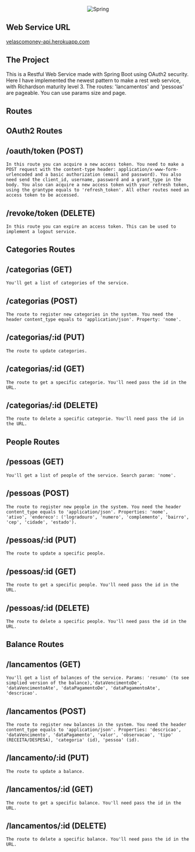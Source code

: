 <p align="center">
  <img src="https://fernandofranzini.files.wordpress.com/2017/06/spring_3.png" alt=Spring framework icon"/>
</p>

## Web Service URL

<p><a href="https://velascomoney-api.herokuapp.com" target="_blank">velascomoney-api.herokuapp.com</a></p>

## The Project
This is a Restful Web Service made with Spring Boot using OAuth2 security. Here I have implemented the newest pattern to make a rest web service, with Richardson maturity level 3. The routes: 'lancamentos' and 'pessoas' are pageable. You can use params size and page.

## Routes

## OAuth2 Routes
## /oauth/token (POST)
```
In this route you can acquire a new access token. You need to make a POST request with the content-type header: application/x-www-form-urlencoded and a basic authorization (email and password). You also need send the client_id, username, password and a grant_type in the body. You also can acquire a new access token with your refresh token, using the grantype equals to 'refresh_token'. All other routes need an access token to be accessed.
```

## /revoke/token (DELETE)
```
In this route you can expire an access token. This can be used to implement a logout service.
```
## Categories Routes
## /categorias (GET)
```
You'll get a list of categories of the service.
```

## /categorias (POST)
```
The route to register new categories in the system. You need the header content_type equals to 'application/json'. Property: 'nome'.
```

## /categorias/:id (PUT)
```
The route to update categories.
```

## /categorias/:id (GET)
```
The route to get a specific categorie. You'll need pass the id in the URL.
```

## /categorias/:id (DELETE)
```
The route to delete a specific categorie. You'll need pass the id in the URL.
```

## People Routes

## /pessoas (GET)
```
You'll get a list of people of the service. Search param: 'nome'.
```

## /pessoas (POST)
```
The route to register new people in the system. You need the header content_type equals to 'application/json'. Properties: 'nome', 'ativo', 'endereco': ('logradouro', 'numero', 'complemento', 'bairro', 'cep', 'cidade', 'estado').
```

## /pessoas/:id (PUT)
```
The route to update a specific people.
```

## /pessoas/:id (GET)
```
The route to get a specific people. You'll need pass the id in the URL.
```

## /pessoas/:id (DELETE)
```
The route to delete a specific people. You'll need pass the id in the URL.
```

## Balance Routes

## /lancamentos (GET)
```
You'll get a list of balances of the service. Params: 'resumo' (to see simplied version of the balance),'dataVencimentoDe', 'dataVencimentoAte', 'dataPagamentoDe', 'dataPagamentoAte', 'descricao'.
```

## /lancamentos (POST)
```
The route to register new balances in the system. You need the header content_type equals to 'application/json'. Properties: 'descricao', 'dataVencimento', 'dataPagamento', 'valor', 'observacao', 'tipo' (RECEITA/DESPESA), 'categoria' (id), 'pessoa' (id).
```

## /lancamento/:id (PUT)
```
The route to update a balance.
```

## /lancamentos/:id (GET)
```
The route to get a specific balance. You'll need pass the id in the URL.
```

## /lancamentos/:id (DELETE)
```
The route to delete a specific balance. You'll need pass the id in the URL.
```
